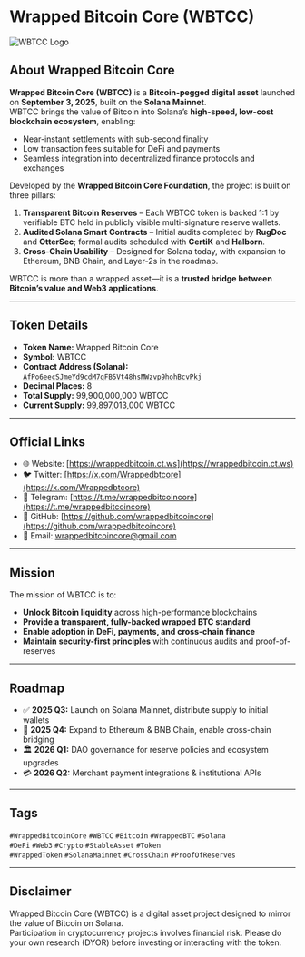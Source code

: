 # Wrapped Bitcoin Core (WBTCC)

![WBTCC Logo](https://wrappedbitcoin.ct.ws/logo.png)

## About Wrapped Bitcoin Core

**Wrapped Bitcoin Core (WBTCC)** is a **Bitcoin-pegged digital asset** launched on **September 3, 2025**, built on the **Solana Mainnet**.  
WBTCC brings the value of Bitcoin into Solana’s **high-speed, low-cost blockchain ecosystem**, enabling:  

- Near-instant settlements with sub-second finality  
- Low transaction fees suitable for DeFi and payments  
- Seamless integration into decentralized finance protocols and exchanges  

Developed by the **Wrapped Bitcoin Core Foundation**, the project is built on three pillars:  

1. **Transparent Bitcoin Reserves** – Each WBTCC token is backed 1:1 by verifiable BTC held in publicly visible multi-signature reserve wallets.  
2. **Audited Solana Smart Contracts** – Initial audits completed by **RugDoc** and **OtterSec**; formal audits scheduled with **CertiK** and **Halborn**.  
3. **Cross-Chain Usability** – Designed for Solana today, with expansion to Ethereum, BNB Chain, and Layer-2s in the roadmap.  

WBTCC is more than a wrapped asset—it is a **trusted bridge between Bitcoin’s value and Web3 applications**.  

---

## Token Details

- **Token Name:** Wrapped Bitcoin Core  
- **Symbol:** WBTCC  
- **Contract Address (Solana):** [`AfPo6eecSJmeYd9cdM7qFB5Vt48hsMWzvp9hohBcvPkj`](https://solscan.io/token/AfPo6eecSJmeYd9cdM7qFB5Vt48hsMWzvp9hohBcvPkj)  
- **Decimal Places:** 8  
- **Total Supply:** 99,900,000,000 WBTCC  
- **Current Supply:** 99,897,013,000 WBTCC  

---

## Official Links

- 🌐 Website: [https://wrappedbitcoin.ct.ws](https://wrappedbitcoin.ct.ws)  
- 🐦 Twitter: [https://x.com/Wrappedbtcore](https://x.com/Wrappedbtcore)  
- 💬 Telegram: [https://t.me/wrappedbitcoincore](https://t.me/wrappedbitcoincore)  
- 📂 GitHub: [https://github.com/wrappedbitcoincore](https://github.com/wrappedbitcoincore)  
- 📧 Email: [wrappedbitcoincore@gmail.com](mailto:wrappedbitcoincore@gmail.com)  

---

## Mission

The mission of WBTCC is to:  

- **Unlock Bitcoin liquidity** across high-performance blockchains  
- **Provide a transparent, fully-backed wrapped BTC standard**  
- **Enable adoption in DeFi, payments, and cross-chain finance**  
- **Maintain security-first principles** with continuous audits and proof-of-reserves  

---

## Roadmap

- ✅ **2025 Q3:** Launch on Solana Mainnet, distribute supply to initial wallets  
- 🚀 **2025 Q4:** Expand to Ethereum & BNB Chain, enable cross-chain bridging  
- 🏛 **2026 Q1:** DAO governance for reserve policies and ecosystem upgrades  
- 💳 **2026 Q2:** Merchant payment integrations & institutional APIs  

---

## Tags

`#WrappedBitcoinCore` `#WBTCC` `#Bitcoin` `#WrappedBTC` `#Solana`  
`#DeFi` `#Web3` `#Crypto` `#StableAsset` `#Token`  
`#WrappedToken` `#SolanaMainnet` `#CrossChain` `#ProofOfReserves`  

---

## Disclaimer

Wrapped Bitcoin Core (WBTCC) is a digital asset project designed to mirror the value of Bitcoin on Solana.  
Participation in cryptocurrency projects involves financial risk. Please do your own research (DYOR) before investing or interacting with the token.  
